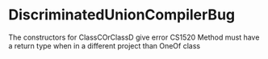 # DiscriminatedUnionCompilerBug
The constructors for ClassCOrClassD give error CS1520  Method must have a return type  when in a different project than OneOf class
